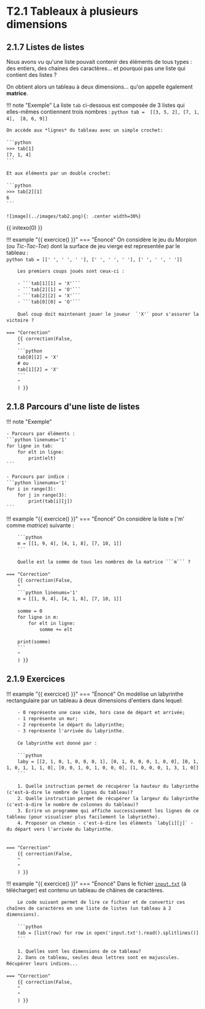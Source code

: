 # T2.1 Tableaux à plusieurs dimensions

## 2.1.7 Listes de listes
Nous avons vu qu'une liste pouvait contenir des éléments de tous types : des entiers, des chaines des caractères... et pourquoi pas une liste qui contient des listes ?

On obtient alors un tableau à deux dimensions... qu'on appelle également **matrice**.

!!! note "Exemple"
    La liste ```tab``` ci-dessous est composée de 3 listes qui elles-mêmes contiennent trois nombres :
    ```python
    tab =  [[3, 5, 2],
            [7, 1, 4], 
            [8, 6, 9]]
    ```

    On accède aux *lignes* du tableau avec un simple crochet:

    ```python 
    >>> tab[1]
    [7, 1, 4]
    ```
    
    Et aux éléments par un double crochet:

    ```python 
    >>> tab[2][1]
    6
    ```
    
    ![image](../images/tab2.png){: .center width=30%}

{{ initexo(0) }}

!!! example "{{ exercice() }}"
    === "Énoncé"
        On considère le jeu du Morpion (ou *Tic-Tac-Toe*) dont la surface de jeu vierge est representée par le tableau :  
        ```python
         tab = [[' ', ' ', ' '], [' ', ' ', ' '], [' ', ' ', ' ']]
        ``` 

        Les premiers coups joués sont ceux-ci :

        - ```tab[1][1] = 'X'``` 
        - ```tab[2][1] = 'O'``` 
        - ```tab[2][2] = 'X'``` 
        - ```tab[0][0] = 'O'``` 

        Quel coup doit maintenant jouer le joueur  `'X'` pour s'assurer la victoire ?

    === "Correction"
        {{ correction(False,
        "
        ```python
        tab[0][2] = 'X'
        # ou
        tab[1][2] = 'X'
        ```
        "
        ) }}


## 2.1.8 Parcours d'une liste de listes

!!! note "Exemple"

    - Parcours par éléments :
    ```python linenums='1'
    for ligne in tab:
        for elt in ligne:
            print(elt)
    ```

    - Parcours par indice :
    ```python linenums='1'
    for i in range(3):
        for j in range(3):
            print(tab[i][j])
    ```

!!! example "{{ exercice() }}"
    === "Énoncé"
        On considère la liste ```m``` ('m' comme *matrice*) suivante :  

        ```python
        m = [[1, 9, 4], [4, 1, 8], [7, 10, 1]]
        ```  

        Quelle est la somme de tous les nombres de la matrice ```m``` ?

    === "Correction"
        {{ correction(False,
        "
        ```python linenums='1'
        m = [[1, 9, 4], [4, 1, 8], [7, 10, 1]]

        somme = 0
        for ligne in m:
            for elt in ligne:
                somme += elt

        print(somme)
        ```
        "
        ) }}

## 2.1.9 Exercices

!!! example "{{ exercice() }}"
    === "Énoncé" 
        On modélise un labyrinthe rectangulaire par un tableau à deux dimensions d'entiers dans lequel:
        
        - 0 représente une case vide, hors case de départ et arrivée;
        - 1 représente un mur;
        - 2 représente le départ du labyrinthe;
        - 3 représente l'arrivée du labyrinthe.

        Ce labyrinthe est donné par :

        ```python
        laby = [[2, 1, 0, 1, 0, 0, 0, 1], [0, 1, 0, 0, 0, 1, 0, 0], [0, 1, 1, 0, 1, 1, 1, 0], [0, 0, 1, 0, 1, 0, 0, 0], [1, 0, 0, 0, 1, 3, 1, 0]]
        ```
        
        1. Quelle instruction permet de récupérer la hauteur du labyrinthe (c'est-à-dire le nombre de lignes du tableau)?
        2. Quelle instruction permet de récupérer la largeur du labyrinthe (c'est-à-dire le nombre de colonnes du tableau)?
        3. Écrire un programme qui affiche successivement les lignes de ce tableau (pour visualiser plus facilement le labyrinthe).
        4. Proposer un chemin - c'est-à-dire les éléments `laby[i][j]` - du départ vers l'arrivée du labyrinthe.


    === "Correction" 
        {{ correction(False, 
        "
        "
        ) }}


!!! example "{{ exercice() }}"
    === "Énoncé" 
        Dans le fichier [`input.txt`](../data/input.txt) (à télécharger) est contenu un tableau de châines de caractères.
        
        Le code suivant permet de lire ce fichier et de convertir ces chaînes de caractères en une liste de listes (un tableau à 2 dimensions).
        
        ```python
        tab = [list(row) for row in open('input.txt').read().splitlines()]
        ```
        
        1. Quelles sont les dimensions de ce tableau?        
        2. Dans ce tableau, seules deux lettres sont en majuscules. Récupérer leurs indices...

    === "Correction" 
        {{ correction(False, 
        "
        "
        ) }}
